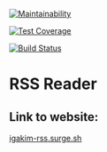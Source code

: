 [![Maintainability](https://api.codeclimate.com/v1/badges/a89102c5522e76b0237c/maintainability)](https://codeclimate.com/github/igakim/project-lvl3-s342/maintainability)

[![Test Coverage](https://api.codeclimate.com/v1/badges/a89102c5522e76b0237c/test_coverage)](https://codeclimate.com/github/igakim/project-lvl3-s342/test_coverage)

[![Build Status](https://travis-ci.com/igakim/project-lvl3-s342.svg?branch=master)](https://travis-ci.com/igakim/project-lvl3-s342)

# RSS Reader

## Link to website: 
[igakim-rss.surge.sh](http://igakim-rss.surge.sh/)